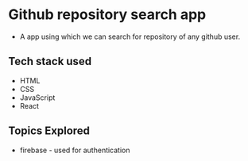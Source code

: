 # Github repository search app
- A app using which we can search for repository of any github user.


## Tech stack used
- HTML
- CSS
- JavaScript
- React

## Topics Explored
- firebase - used for authentication
